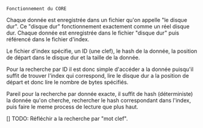     Fonctionnement du CORE

Chaque donnée est enregistrée dans un fichier qu'on appelle "le disque dur". Ce "disque dur" fonctionnement
exactement comme un réel disque dur. Chaque donnée est enregistrée dans le fichier "disque dur" puis référencé
dans le fichier d'index.

Le fichier d'index spécifie, un ID (une clef), le hash de la donnée, la position de départ dans le disque dur
et la taille de la donnée.

Pour la recherche par ID il est donc simple d'accéder a la donnée puisqu'il suffit de trouver l'index qui
correspond, lire le disque dur a la position de départ et donc lire le nombre de bytes spécifiés.

Pareil pour la recherche par donnée exacte, il suffit de hash (déterministe) la donnée qu'on cherche,
rechercher le hash correspondant dans l'index, puis faire le meme process de lecture que plus haut.

[] TODO: Réfléchir a la recherche par "mot clef".

